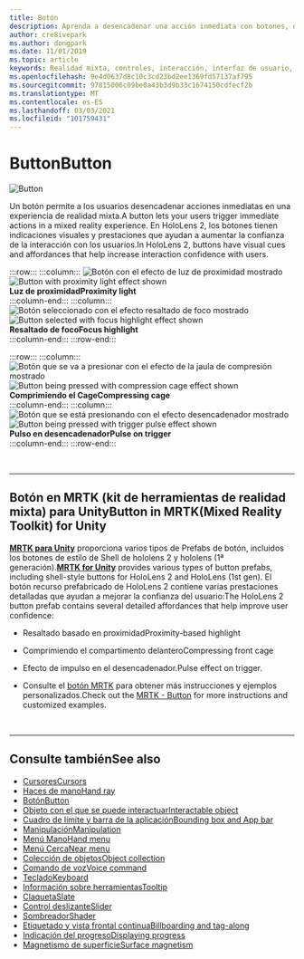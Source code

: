 ```yaml
---
title: Botón
description: Aprenda a desencadenar una acción inmediata con botones, que es uno de los componentes fundamentales de la realidad mixta.
author: cre8ivepark
ms.author: dongpark
ms.date: 11/01/2019
ms.topic: article
keywords: Realidad mixta, controles, interacción, interfaz de usuario, UX, auriculares de realidad mixta, auriculares de la realidad mixta de Windows, auriculares de realidad virtual, HoloLens, MRTK, kit de herramientas de realidad mixta, botón
ms.openlocfilehash: 9e4d0637d8c10c3cd23bd2ee1369fd57137af795
ms.sourcegitcommit: 97815006c09be0a43b3d9b33c1674150cdfecf2b
ms.translationtype: MT
ms.contentlocale: es-ES
ms.lasthandoff: 03/03/2021
ms.locfileid: "101759431"
---
```

# <a name="button"></a><span data-ttu-id="201b9-104">Button</span><span class="sxs-lookup"><span data-stu-id="201b9-104">Button</span></span>

![Button](images/UX_Hero_Button.jpg)

<span data-ttu-id="201b9-106">Un botón permite a los usuarios desencadenar acciones inmediatas en una experiencia de realidad mixta.</span><span class="sxs-lookup"><span data-stu-id="201b9-106">A button lets your users trigger immediate actions in a mixed reality experience.</span></span> <span data-ttu-id="201b9-107">En HoloLens 2, los botones tienen indicaciones visuales y prestaciones que ayudan a aumentar la confianza de la interacción con los usuarios.</span><span class="sxs-lookup"><span data-stu-id="201b9-107">In HoloLens 2, buttons have visual cues and affordances that help increase interaction confidence with users.</span></span> 

:::row:::
    :::column:::
       <span data-ttu-id="201b9-108">![Botón con el efecto de luz de proximidad mostrado](images/UX_Button_Affordance_ProximityLight.jpg)</span><span class="sxs-lookup"><span data-stu-id="201b9-108">![Button with proximity light effect shown](images/UX_Button_Affordance_ProximityLight.jpg)</span></span><br>
       <span data-ttu-id="201b9-109">**Luz de proximidad**</span><span class="sxs-lookup"><span data-stu-id="201b9-109">**Proximity light**</span></span><br>
    :::column-end:::
    :::column:::
       <span data-ttu-id="201b9-110">![Botón seleccionado con el efecto resaltado de foco mostrado](images/UX_Button_Affordance_FocusHighlight.jpg)</span><span class="sxs-lookup"><span data-stu-id="201b9-110">![Button selected with focus highlight effect shown](images/UX_Button_Affordance_FocusHighlight.jpg)</span></span><br>
        <span data-ttu-id="201b9-111">**Resaltado de foco**</span><span class="sxs-lookup"><span data-stu-id="201b9-111">**Focus highlight**</span></span><br>
    :::column-end:::
:::row-end:::

:::row:::
    :::column:::
       <span data-ttu-id="201b9-112">![Botón que se va a presionar con el efecto de la jaula de compresión mostrado](images/UX_Button_Affordance_Compression.jpg)</span><span class="sxs-lookup"><span data-stu-id="201b9-112">![Button being pressed with compression cage effect shown](images/UX_Button_Affordance_Compression.jpg)</span></span><br>
       <span data-ttu-id="201b9-113">**Comprimiendo el Cage**</span><span class="sxs-lookup"><span data-stu-id="201b9-113">**Compressing cage**</span></span><br>
    :::column-end:::
    :::column:::
       <span data-ttu-id="201b9-114">![Botón que se está presionando con el efecto desencadenador mostrado](images/UX_Button_Affordance_Pulse.jpg)</span><span class="sxs-lookup"><span data-stu-id="201b9-114">![Button being pressed with trigger pulse effect shown](images/UX_Button_Affordance_Pulse.jpg)</span></span><br>
        <span data-ttu-id="201b9-115">**Pulso en desencadenador**</span><span class="sxs-lookup"><span data-stu-id="201b9-115">**Pulse on trigger**</span></span><br>
    :::column-end:::
:::row-end:::

<br>

---

## <a name="button-in-mrtkmixed-reality-toolkit-for-unity"></a><span data-ttu-id="201b9-116">Botón en MRTK (kit de herramientas de realidad mixta) para Unity</span><span class="sxs-lookup"><span data-stu-id="201b9-116">Button in MRTK(Mixed Reality Toolkit) for Unity</span></span>
<span data-ttu-id="201b9-117">**[MRTK para Unity](https://github.com/Microsoft/MixedRealityToolkit-Unity)** proporciona varios tipos de Prefabs de botón, incluidos los botones de estilo de Shell de hololens 2 y hololens (1ª generación).</span><span class="sxs-lookup"><span data-stu-id="201b9-117">**[MRTK for Unity](https://github.com/Microsoft/MixedRealityToolkit-Unity)** provides various types of button prefabs, including shell-style buttons for HoloLens 2 and HoloLens (1st gen).</span></span> <span data-ttu-id="201b9-118">El botón recurso prefabricado de HoloLens 2 contiene varias prestaciones detalladas que ayudan a mejorar la confianza del usuario:</span><span class="sxs-lookup"><span data-stu-id="201b9-118">The HoloLens 2 button prefab contains several detailed affordances that help improve user confidence:</span></span>

* <span data-ttu-id="201b9-119">Resaltado basado en proximidad</span><span class="sxs-lookup"><span data-stu-id="201b9-119">Proximity-based highlight</span></span>
* <span data-ttu-id="201b9-120">Comprimiendo el compartimento delantero</span><span class="sxs-lookup"><span data-stu-id="201b9-120">Compressing front cage</span></span>
* <span data-ttu-id="201b9-121">Efecto de impulso en el desencadenador.</span><span class="sxs-lookup"><span data-stu-id="201b9-121">Pulse effect on trigger.</span></span>

* <span data-ttu-id="201b9-122">Consulte el [botón MRTK](https://docs.microsoft.com/windows/mixed-reality/mrtk-docs/features/ux-building-blocks/button.md) para obtener más instrucciones y ejemplos personalizados.</span><span class="sxs-lookup"><span data-stu-id="201b9-122">Check out the [MRTK - Button](https://docs.microsoft.com/windows/mixed-reality/mrtk-docs/features/ux-building-blocks/button.md) for more instructions and customized examples.</span></span>

<br>

---

## <a name="see-also"></a><span data-ttu-id="201b9-123">Consulte también</span><span class="sxs-lookup"><span data-stu-id="201b9-123">See also</span></span>

* [<span data-ttu-id="201b9-124">Cursores</span><span class="sxs-lookup"><span data-stu-id="201b9-124">Cursors</span></span>](cursors.md)
* [<span data-ttu-id="201b9-125">Haces de mano</span><span class="sxs-lookup"><span data-stu-id="201b9-125">Hand ray</span></span>](point-and-commit.md)
* [<span data-ttu-id="201b9-126">Botón</span><span class="sxs-lookup"><span data-stu-id="201b9-126">Button</span></span>](button.md)
* [<span data-ttu-id="201b9-127">Objeto con el que se puede interactuar</span><span class="sxs-lookup"><span data-stu-id="201b9-127">Interactable object</span></span>](interactable-object.md)
* [<span data-ttu-id="201b9-128">Cuadro de límite y barra de la aplicación</span><span class="sxs-lookup"><span data-stu-id="201b9-128">Bounding box and App bar</span></span>](app-bar-and-bounding-box.md)
* [<span data-ttu-id="201b9-129">Manipulación</span><span class="sxs-lookup"><span data-stu-id="201b9-129">Manipulation</span></span>](direct-manipulation.md)
* [<span data-ttu-id="201b9-130">Menú Mano</span><span class="sxs-lookup"><span data-stu-id="201b9-130">Hand menu</span></span>](hand-menu.md)
* [<span data-ttu-id="201b9-131">Menú Cerca</span><span class="sxs-lookup"><span data-stu-id="201b9-131">Near menu</span></span>](near-menu.md)
* [<span data-ttu-id="201b9-132">Colección de objetos</span><span class="sxs-lookup"><span data-stu-id="201b9-132">Object collection</span></span>](object-collection.md)
* [<span data-ttu-id="201b9-133">Comando de voz</span><span class="sxs-lookup"><span data-stu-id="201b9-133">Voice command</span></span>](voice-input.md)
* [<span data-ttu-id="201b9-134">Teclado</span><span class="sxs-lookup"><span data-stu-id="201b9-134">Keyboard</span></span>](keyboard.md)
* [<span data-ttu-id="201b9-135">Información sobre herramientas</span><span class="sxs-lookup"><span data-stu-id="201b9-135">Tooltip</span></span>](tooltip.md)
* [<span data-ttu-id="201b9-136">Claqueta</span><span class="sxs-lookup"><span data-stu-id="201b9-136">Slate</span></span>](slate.md)
* [<span data-ttu-id="201b9-137">Control deslizante</span><span class="sxs-lookup"><span data-stu-id="201b9-137">Slider</span></span>](slider.md)
* [<span data-ttu-id="201b9-138">Sombreador</span><span class="sxs-lookup"><span data-stu-id="201b9-138">Shader</span></span>](shader.md)
* [<span data-ttu-id="201b9-139">Etiquetado y vista frontal continua</span><span class="sxs-lookup"><span data-stu-id="201b9-139">Billboarding and tag-along</span></span>](billboarding-and-tag-along.md)
* [<span data-ttu-id="201b9-140">Indicación del progreso</span><span class="sxs-lookup"><span data-stu-id="201b9-140">Displaying progress</span></span>](progress.md)
* [<span data-ttu-id="201b9-141">Magnetismo de superficie</span><span class="sxs-lookup"><span data-stu-id="201b9-141">Surface magnetism</span></span>](surface-magnetism.md)

